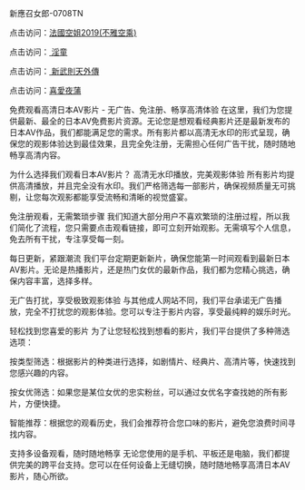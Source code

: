 新應召女郎-0708TN

点击访问：<a href="https://heiliaozj3tjd.pages.dev">法國空姐2019(不雅空乘)</a>

点击访问：<a href="https://heiliaoe8ajia.pages.dev"> 淫童</a>

点击访问：<a href="https://heiliaoxwd5i8.pages.dev"> 新武則天外傳</a>

点击访问：<a href="https://heiliaowzu4ur.pages.dev">喜愛夜蒲</a>


免费观看高清日本AV影片 - 无广告、免注册、畅享高清体验
在这里，我们为您提供最新、最全的日本AV免费影片资源。无论您是想观看经典影片还是最新发布的日本AV作品，我们都能满足您的需求。所有影片都以高清无水印的形式呈现，确保您的观影体验达到最佳效果，且完全免注册，无需担心任何广告干扰，随时随地畅享高清内容。

为什么选择我们观看日本AV影片？
高清无水印播放，完美观影体验
所有影片均提供高清播放，并且完全没有水印。我们严格筛选每一部影片，确保视频质量无可挑剔，让您每次观影都能享受流畅和清晰的视觉盛宴。

免注册观看，无需繁琐步骤
我们知道大部分用户不喜欢繁琐的注册过程，所以我们简化了流程，您只需要点击观看链接，即可立刻开始观影。无需填写个人信息，免去所有干扰，专注享受每一刻。

每日更新，紧跟潮流
我们平台定期更新新片，确保您能第一时间观看到最新日本AV影片。无论是热播影片，还是热门女优的最新作品，我们都为您精心挑选，确保内容丰富，选择多样。

无广告打扰，享受极致观影体验
与其他成人网站不同，我们平台承诺无广告播放，完全不打扰您的观影体验。您可以专注于影片内容，享受最纯粹的娱乐时光。

轻松找到您喜爱的影片
为了让您轻松找到想看的影片，我们平台提供了多种筛选选项：

按类型筛选：根据影片的种类进行选择，如剧情片、经典片、高清片等，快速找到您感兴趣的内容。

按女优筛选：如果您是某位女优的忠实粉丝，可以通过女优名字查找她的所有影片，方便快捷。

智能推荐：根据您的观看历史，我们会推荐符合您口味的影片，避免您浪费时间寻找内容。

支持多设备观看，随时随地畅享
无论您使用的是手机、平板还是电脑，我们都提供完美的跨平台支持。您可以在任何设备上无缝切换，随时随地畅享高清日本AV影片，随心所欲。

<span style="display:none;">[Canonical link] ( https://github.com/dtn2611/1500 ）</span>


